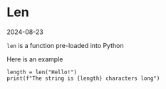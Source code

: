 # Len

2024-08-23

`len` is a function pre-loaded into Python

Here is an example

    length = len("Hello!")
    print(f"The string is {length} characters long")
